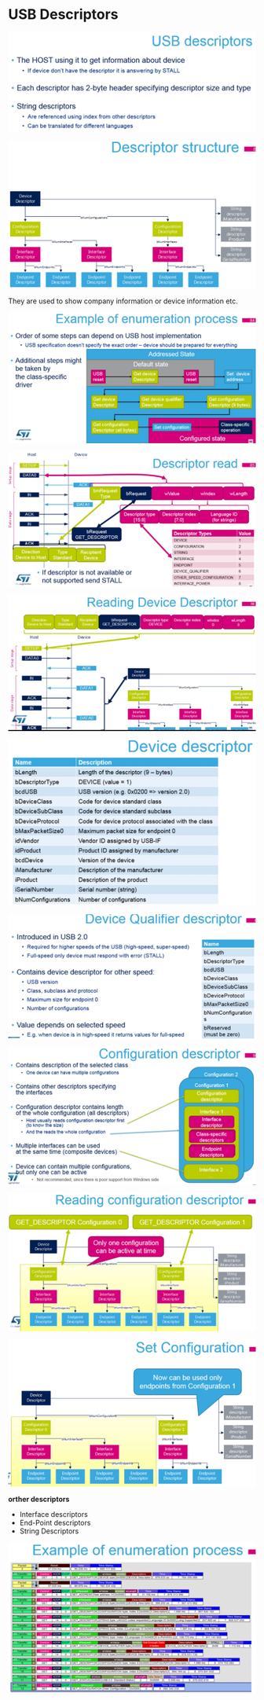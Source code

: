 # USB Descriptors

![](./images/descriptors.png)

![](./images/descriptor_structor.png)

They are used to show company information or device information etc.

![](./images/example_enumeration_process.png)

![](./images/descriptor_read.png)

![](./images/reading_device_descriptor.png)

![](./images/device_descriptor_1.png)

![](./images/device_qualifier_descriptor.png)

![](./images/configuration_descriptor.png)

![](./images/reading_configuration_descriptor.png)

![](./images/set_configuration.png)


**orther descriptors** 

* Interface descriptors
* End-Point descriptors
* String Descriptors 


![](./images/example_enumeration_process_1.png)



